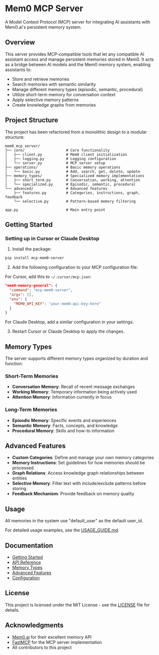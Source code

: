 # Mem0 MCP Server

A Model Context Protocol (MCP) server for integrating AI assistants with Mem0.ai's persistent memory system.

## Overview

This server provides MCP-compatible tools that let any compatible AI assistant access and manage persistent memories stored in Mem0. It acts as a bridge between AI models and the Mem0 memory system, enabling assistants to:

- Store and retrieve memories
- Search memories with semantic similarity
- Manage different memory types (episodic, semantic, procedural)
- Utilize short-term memory for conversation context
- Apply selective memory patterns
- Create knowledge graphs from memories

## Project Structure

The project has been refactored from a monolithic design to a modular structure:

```
mem0_mcp_server/
├── core/                   # Core functionality
│   ├── client.py           # Mem0 client initialization 
│   ├── logging.py          # Logging configuration
│   └── server.py           # MCP server setup
├── operations/             # Basic memory operations
│   └── basic.py            # Add, search, get, delete, update
├── memory_types/           # Specialized memory implementations
│   ├── short_term.py       # Conversation, working, attention
│   └── specialized.py      # Episodic, semantic, procedural
└── advanced/               # Advanced features
    ├── features.py         # Categories, instructions, graph, feedback
    └── selective.py        # Pattern-based memory filtering

app.py                      # Main entry point
```

## Getting Started

### Setting up in Cursor or Claude Desktop

1. Install the package:

```bash
pip install mcp-mem0-server
```

2. Add the following configuration to your MCP configuration file:

For Cursor, add this to `~/.cursor/mcp.json`:
```json
"mem0-memory-general": {
  "command": "mcp-mem0-server",
  "args": [],
  "env": {
    "MEM0_API_KEY": "your-mem0-api-key-here"
  }
}
```

For Claude Desktop, add a similar configuration in your settings.

3. Restart Cursor or Claude Desktop to apply the changes.

## Memory Types

The server supports different memory types organized by duration and function:

### Short-Term Memories
- **Conversation Memory**: Recall of recent message exchanges
- **Working Memory**: Temporary information being actively used 
- **Attention Memory**: Information currently in focus

### Long-Term Memories
- **Episodic Memory**: Specific events and experiences
- **Semantic Memory**: Facts, concepts, and knowledge
- **Procedural Memory**: Skills and how-to information

## Advanced Features

- **Custom Categories**: Define and manage your own memory categories
- **Memory Instructions**: Set guidelines for how memories should be processed
- **Graph Relations**: Access knowledge graph relationships between entities
- **Selective Memory**: Filter text with include/exclude patterns before storing
- **Feedback Mechanism**: Provide feedback on memory quality

## Usage

All memories in the system use "default_user" as the default user_id.

For detailed usage examples, see the [USAGE_GUIDE.md](USAGE_GUIDE.md).

## Documentation

- [Getting Started](docs/getting-started.md)
- [API Reference](docs/api-reference.md)
- [Memory Types](docs/memory-types.md)
- [Advanced Features](docs/advanced-features.md)
- [Configuration](docs/configuration.md)

## License

This project is licensed under the MIT License - see the [LICENSE](LICENSE) file for details.

## Acknowledgments

- [Mem0.ai](https://mem0.ai) for their excellent memory API
- [FastMCP](https://github.com/anthropics/fastMCP) for the MCP server implementation
- All contributors to this project 
